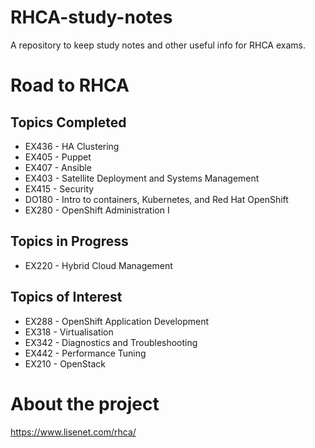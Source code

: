 # RHCA-study-notes

A repository to keep study notes and other useful info for RHCA exams.

# Road to RHCA

## Topics Completed

* EX436 - HA Clustering
* EX405 - Puppet
* EX407 - Ansible
* EX403 - Satellite Deployment and Systems Management
* EX415 - Security
* DO180 - Intro to containers, Kubernetes, and Red Hat OpenShift
* EX280 - OpenShift Administration I

## Topics in Progress

* EX220 - Hybrid Cloud Management

## Topics of Interest

* EX288 - OpenShift Application Development
* EX318 - Virtualisation
* EX342 - Diagnostics and Troubleshooting
* EX442 - Performance Tuning
* EX210 - OpenStack

# About the project

https://www.lisenet.com/rhca/
